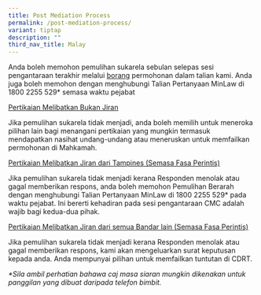 ```yaml
---
title: Post Mediation Process
permalink: /post-mediation-process/
variant: tiptap
description: ""
third_nav_title: Malay
---
```

<p>Anda boleh memohon&nbsp;pemulihan sukarela&nbsp;sebulan selepas sesi pengantaraan
terakhir melalui&nbsp;<a href="https://eservices.mlaw.gov.sg/cmc/mediatorsportal/direct-intake/" rel="noopener noreferrer nofollow" target="_blank"><u>borang</u></a> permohonan
dalam talian kami. Anda juga boleh memohon dengan menghubungi Talian Pertanyaan
MinLaw di 1800 2255 529* semasa waktu pejabat</p>
<p><u>Pertikaian Melibatkan Bukan Jiran</u>
</p>
<p>Jika pemulihan sukarela tidak menjadi, anda boleh memilih untuk meneroka
pilihan lain bagi menangani pertikaian yang mungkin termasuk mendapatkan
nasihat undang-undang atau meneruskan untuk memfailkan permohonan di Mahkamah.&nbsp;</p>
<p><u>Pertikaian Melibatkan Jiran dari Tampines (Semasa Fasa Perintis)</u>
</p>
<p>Jika pemulihan sukarela tidak menjadi kerana Responden menolak atau gagal
memberikan respons, anda boleh memohon Pemulihan Berarah dengan menghubungi
Talian Pertanyaan MinLaw di 1800 2255 529* pada waktu pejabat. Ini bererti
kehadiran pada sesi pengantaraan CMC adalah wajib bagi kedua-dua pihak.</p>
<p><u>Pertikaian Melibatkan Jiran dari semua Bandar lain (Semasa Fasa Perintis)</u>
</p>
<p>Jika pemulihan sukarela tidak menjadi kerana Responden menolak atau gagal
memberikan respons, kami akan mengeluarkan surat keputusan kepada anda.
Anda mempunyai pilihan untuk memfailkan tuntutan di CDRT.</p>
<p><em>*Sila ambil perhatian bahawa caj masa siaran mungkin dikenakan untuk panggilan yang dibuat daripada telefon bimbit.</em>
</p>